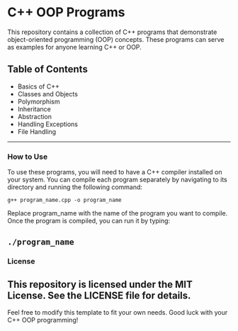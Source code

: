 # C++ OOP Programs
This repository contains a collection of C++ programs that demonstrate object-oriented programming (OOP) concepts. These programs can serve as examples for anyone learning C++ or OOP.
## Table of Contents
- Basics of C++
- Classes and Objects
- Polymorphism
- Inheritance
- Abstraction
- Handling Exceptions
- File Handling
---
### How to Use
To use these programs, you will need to have a C++ compiler installed on your system. You can compile each program separately by navigating to its directory and running the following command:

`g++ program_name.cpp -o program_name`

Replace program_name with the name of the program you want to compile. Once the program is compiled, you can run it by typing:

`./program_name`
---
### License
This repository is licensed under the MIT License. See the LICENSE file for details.
---
Feel free to modify this template to fit your own needs. Good luck with your C++ OOP programming!


